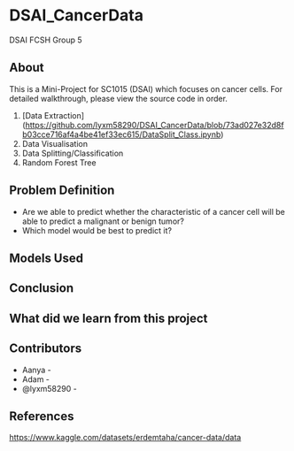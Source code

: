 # DSAI_CancerData
DSAI FCSH Group 5

## About
This is a Mini-Project for SC1015 (DSAI) which focuses on cancer cells. For detailed walkthrough, please view the source code in order.
1. [Data Extraction] (https://github.com/lyxm58290/DSAI_CancerData/blob/73ad027e32d8fb03cce716af4a4be41ef33ec615/DataSplit_Class.ipynb)
2. Data Visualisation
3. Data Splitting/Classification
4. Random Forest Tree

## Problem Definition
* Are we able to predict whether the characteristic of a cancer cell will be able to predict a malignant or benign tumor?
* Which model would be best to predict it?

## Models Used

## Conclusion

## What did we learn from this project

## Contributors
* Aanya - 
* Adam - 
* @lyxm58290 -

## References
https://www.kaggle.com/datasets/erdemtaha/cancer-data/data
